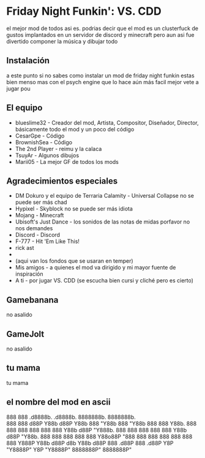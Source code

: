 # Friday Night Funkin': VS. CDD
 el mejor mod de todos asi es. podrias decir que el mod es un clusterfuck de gustos implantados en un servidor de discord y minecraft pero aun asi fue divertido componer la música y dibujar todo
 
 ## Instalación
 a este punto si no sabes como instalar un mod de friday night funkin estas bien menso mas con el psych engine que lo hace aún más facil mejor vete a jugar pou
 
 ## El equipo
 * blueslime32 - Creador del mod, Artista, Compositor, Diseñador, Director, básicamente todo el mod y un poco del código
 * CesarGpe - Código
 * BrownishSea - Código
 * The 2nd Player - reimu y la calaca
 * TsuyAr - Algunos dibujos
 * Marii05 - La mejor GF de todos los mods
 
 ## Agradecimientos especiales
 * DM Dokuro y el equipo de Terraria Calamity - Universal Collapse no se puede ser más chad
 * Hypixel - Skyblock no se puede ser más idiota
 * Mojang - Minecraft
 * Ubisoft's Just Dance - los sonidos de las notas de midas porfavor no nos demandes
 * Discord - Discord
 * F-777 - Hit 'Em Like This!
 * rick ast
 * 
 * (aqui van los fondos que se usaran en temper)
 * Mis amigos - a quienes el mod va dirigido y mi mayor fuente de inspiración
 * A ti - por jugar VS. CDD                 (se escucha bien cursi y cliché pero es cierto)

## Gamebanana
no asalido

## GameJolt
no  asalido

## tu mama
tu mama

## el nombre del mod en ascii

888     888  .d8888b.            .d8888b.  8888888b.  8888888b.  
888     888 d88P  Y88b          d88P  Y88b 888  "Y88b 888  "Y88b 
888     888 Y88b.               888    888 888    888 888    888 
Y88b   d88P  "Y888b.            888        888    888 888    888 
 Y88b d88P      "Y88b.          888        888    888 888    888 
  Y88o88P         "888          888    888 888    888 888    888 
   Y888P    Y88b  d88P d8b      Y88b  d88P 888  .d88P 888  .d88P 
    Y8P      "Y8888P"  Y8P       "Y8888P"  8888888P"  8888888P"  
                                                                 
                                                                 
                                                                 

                             



